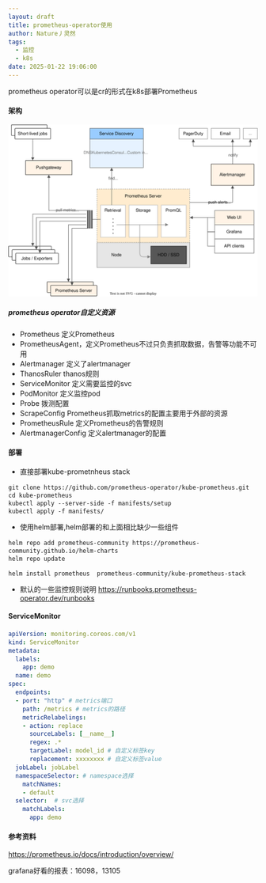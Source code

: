 ```yaml
---
layout: draft
title: prometheus-operator使用
author: Nature丿灵然
tags:
  - 监控
  - k8s
date: 2025-01-22 19:06:00
---
```

prometheus operator可以是cr的形式在k8s部署Prometheus

<!--more-->

#### 架构

![alt text](../images/prometheus-1.svg)

##### prometheus operator自定义资源

- Prometheus 定义Prometheus
- PrometheusAgent，定义Prometheus不过只负责抓取数据，告警等功能不可用
- Alertmanager 定义了alertmanager
- ThanosRuler thanos规则
- ServiceMonitor 定义需要监控的svc
- PodMonitor 定义监控pod
- Probe 拨测配置
- ScrapeConfig Prometheus抓取metrics的配置主要用于外部的资源
- PrometheusRule 定义Prometheus的告警规则
- AlertmanagerConfig 定义alertmanager的配置

#### 部署

- 直接部署kube-prometnheus stack

```shell
git clone https://github.com/prometheus-operator/kube-prometheus.git
cd kube-prometheus
kubectl apply --server-side -f manifests/setup
kubectl apply -f manifests/
```

- 使用helm部署,helm部署的和上面相比缺少一些组件

```shell
helm repo add prometheus-community https://prometheus-community.github.io/helm-charts
helm repo update
```

```shell
helm install prometheus  prometheus-community/kube-prometheus-stack
```

- 默认的一些监控规则说明 <https://runbooks.prometheus-operator.dev/runbooks>

#### ServiceMonitor

```yaml
apiVersion: monitoring.coreos.com/v1
kind: ServiceMonitor
metadata:
  labels:
    app: demo
  name: demo
spec:
  endpoints:
  - port: "http" # metrics端口
    path: /metrics # metrics的路径
    metricRelabelings:
    - action: replace
      sourceLabels: [__name__]
      regex: .*
      targetLabel: model_id # 自定义标签key
      replacement: xxxxxxxx # 自定义标签value
  jobLabel: jobLabel
  namespaceSelector: # namespace选择
    matchNames:
    - default
  selector:  # svc选择
    matchLabels:
      app: demo
```

#### 参考资料

<https://prometheus.io/docs/introduction/overview/>

grafana好看的报表：16098，13105
